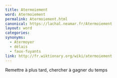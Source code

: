 ```yaml
---
title: Atermoiement
word: Atermoiement
permalink: Atermoiement.html
canonical: https://lachal.neamar.fr/Atermoiement
layout: word
categories:
synonyms:
  - Atermoyer
  - délais
  - faux-fuyants
link: http://fr.wiktionary.org/wiki/atermoiement
---
```


Remettre à plus tard, chercher à gagner du temps

